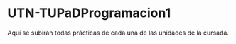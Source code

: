 # UTN-TUPaDProgramacion1
Aquí se subirán todas prácticas de cada una de las unidades de la cursada.  
